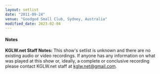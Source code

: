 ```yaml
---
layout: setlist
date: "2011-09-24"
venue: "Goodgod Small Club, Sydney, Australia"
modified_date: 2023-02-04
---
```


#### Notes

**KGLW.net Staff Notes:** This show's setlist is unknown and there are no existing audio or video recordings. If anyone has any information on what was played at this show or, ideally, a complete or conclusive recording please contact KGLW.net staff at kglw.net@gmail.com.
